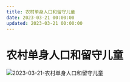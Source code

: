 ```yaml
---
title: 农村单身人口和留守儿童
date: 2023-03-21 00:00:00
updated: 2023-03-21 00:00:00
---
```


# 农村单身人口和留守儿童

![2023-03-21-农村单身人口和留守儿童](assets/2023-03-21-农村单身人口和留守儿童.png)

